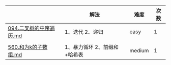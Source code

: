 |                                                              | 解法                         | 难度   | 次数 |
| ------------------------------------------------------------ | ---------------------------- | ------ | ---- |
| [094.二叉树的中序遍历.md](https://github.com/ryanlijianchang/LeetCodeNote/blob/master/094.二叉树的中序遍历.md) | 1、迭代  2、递归             | easy   | 1    |
|                                                              |                              |        |      |
| [560.和为k的子数组.md](https://github.com/ryanlijianchang/LeetCodeNote/blob/master/560.和为k的子数组.md) | 1、暴力循环 2、前缀和+哈希表 | medium | 1    |

